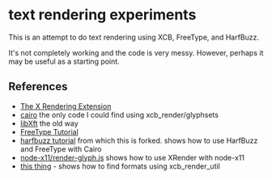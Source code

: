 # text rendering experiments

This is an attempt to do text rendering using XCB, FreeType, and HarfBuzz.

It's not completely working and the code is very messy.
However, perhaps it may be useful as a starting point.

## References
- [The X Rendering Extension](http://www.x.org/releases/X11R7.6/doc/renderproto/renderproto.txt)
- [cairo](http://cgit.freedesktop.org/cairo/tree/src/cairo-xcb-connection-render.c)
  the only code I could find using xcb\_render/glyphsets
- [libXft](http://cgit.freedesktop.org/xorg/lib/libXft/tree/src/xftglyphs.c)
  the old way
- [FreeType Tutorial](http://www.freetype.org/freetype2/docs/tutorial/step1.html)
- [harfbuzz tutorial](https://github.com/behdad/harfbuzz-tutorial)
  from which this is forked. shows how to use HarfBuzz and FreeType with Cairo
- [node-x11/render-glyph.js](https://github.com/sidorares/node-x11/blob/master/examples/simple/text/render-glyph.js)
  shows how to use XRender with node-x11
- [this thing](http://lists.freedesktop.org/archives/wayland-devel/2012-July/004344.html) - shows how to find formats using xcb\_render\_util
